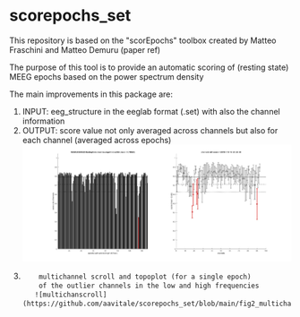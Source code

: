 # scorepochs_set

This repository is based on the "scorEpochs" toolbox created by Matteo Fraschini and Matteo Demuru
(paper ref)

The purpose of this tool is to provide an automatic scoring of (resting state) MEEG epochs 
based on the power spectrum density 

The main improvements in this package are:
1) INPUT:  eeg_structure in the eeglab format (.set) with also the channel information
2) OUTPUT: score value not only averaged across channels but also for each channel (averaged across epochs)
          ![scorepochs](https://github.com/aavitale/scorepochs_set/blob/main/fig1_scorepoch_xchannel.jpg)
3)         multichannel scroll and topoplot (for a single epoch) 
           of the outlier channels in the low and high frequencies
          ![multichanscroll](https://github.com/aavitale/scorepochs_set/blob/main/fig2_multichannel_scroll_topoplot.jpg)
